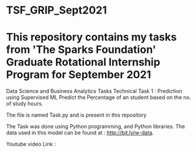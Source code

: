 # TSF_GRIP_Sept2021

# This repository contains my tasks from 'The Sparks Foundation' Graduate Rotational Internship Program for September 2021 

Data Science and Business Analytics Tasks
Technical Task 1 : Prediction using Supervised  ML
Predict the Percentage of an student based on the no. of study hours.

The file is named Task.py and is present in this repository

The Task was done using Python programming, and Python libraries.
The data used in this model can be found at : http://bit.ly/w-data.

Youtube video Link : 
